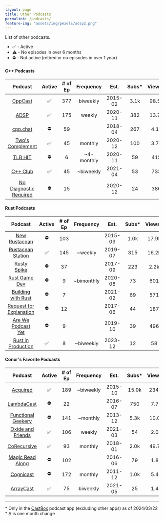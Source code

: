 ```yaml
---
layout: page
title: Other Podcasts
permalink: /podcasts/
feature-img: "assets/img/pexels/adsp2.png"
---
```


List of other podcasts.

* ✅ - Active
* ⚠️ - No episodes in over 6 months
* ⛔ - Not active (retired or no episodes in over 1 year)

#### C++ Podcasts 

|                          Podcast                           | Active | # of Ep | Frequency  |  Est.   | Subs* | Views* | Sub Δ | Views Δ |
| :--------------------------------------------------------: | :----: | :-----: | :--------: | :-----: | :---: | :----: | :---: | :-----: |
|              [CppCast](https://cppcast.com/)               |   ✅    |   377   |  biweekly  | 2015-02 | 3.1k  | 98.5k  |   -   |  +400   |
|            [ADSP](https://adspthepodcast.com/)             |   ✅    |   175   |   weekly   | 2020-11 |  382  | 13.7k  |  +8   |  +400   |
|               [cpp.chat](https://cpp.chat/)                |   ⛔    |   59    |            | 2018-04 |  267  |  4.1k  |   -   |    -    |
|    [Two's Complement](https://www.twoscomplement.org/)     |   ✅    |   45    |  monthly   | 2020-12 |  100  |  3.7k  |   -   |  +100   |
|                [TLB HIT](https://tlbh.it/)                 |   ⛔    |    6    | ~4-monthly | 2020-11 |  59   |  415   |   -   |    -    |
|              [C++ Club](https://cppclub.uk/)               |   ✅    |   45    | ~biweekly  | 2021-04 |  53   |  733   |   -   |   +28   |
| [No Diagnostic Required](https://nodiagnosticrequired.tv/) |   ⛔    |   15    |            | 2020-12 |  24   |  386   |   -   |    -    |

#### Rust Podcasts

|                                    Podcast                                    | Active | # of Ep | Frequency  |  Est.   | Subs* | Views* | Sub Δ | Views Δ |
| :---------------------------------------------------------------------------: | :----: | :-----: | :--------: | :-----: | :---: | :----: | :---: | :-----: |
|                  [New Rustacean](https://newrustacean.com/)                   |   ⛔    |   103   |            | 2015-09 | 1.0k  | 17.9k  |   -   |    -    |
|              [Rustacean Station](https://rustacean-station.org/)              |   ✅    |   145   |  ~weekly   | 2019-07 |  315  | 16.2k  |  +1   |  +200   |
|               [Rusty Spike](https://twitter.com/rustyspikecast)               |   ⛔    |   37    |            | 2017-09 |  223  |  2.2k  |   -   |    -    |
|                   [Rust Game Dev](https://rustgamedev.com/)                   |   ⛔    |    9    | ~bimonthly | 2020-08 |  73   |  601   |   -   |    -    |
|          [Building with Rust](https://anchor.fm/building-with-rust)           |   ⛔    |    7    |            | 2021-02 |  69   |  571   |   -   |    -    |
| [Request for Explanation](https://request-for-explanation.github.io/podcast/) |   ⛔    |   12    |            | 2017-06 |  44   |  187   |   -   |    -    |
|         [Are We Podcast Yet](https://soundcloud.com/arewepodcastyet)          |   ⛔    |    9    |            | 2019-10 |  39   |  496   |   -   |    -    |
|              [Rust in Production](https://corrode.dev/podcast/)               |   ✅    |    8    | ~biweekly  | 2023-12 |  12   |   58   |  +2   |   +16   |

#### Conor's Favorite Podcasts

|                                Podcast                                 | Active | # of Ep | Frequency |  Est.   | Subs* | Views* | Sub Δ | Views Δ |
| :--------------------------------------------------------------------: | :----: | :-----: | :-------: | :-----: | :---: | :----: | :---: | :-----: |
|                    [Acquired](https://acquired.fm/)                    |   ✅    |   189   | ~biweekly | 2015-10 | 15.0k | 234.3  | +500  |  +6000  |
|            [LambdaCast](https://soundcloud.com/lambda-cast)            |   ⛔    |   22    |           | 2016-07 |  750  |  7.7k  |   -   |    -    |
|        [Functional Geekery](https://www.functionalgeekery.com/)        |   ⛔    |   141   | ~monthly  | 2013-12 | 5.3k  | 10.0k  |   -   |    -    |
| [Oxide and Friends](https://oxide.computer/podcasts/oxide-and-friends) |   ✅    |   106   |  weekly   | 2021-03 |  54   |  2.0k  |  +4   |  +100   |
|                [CoRecursive](https://corecursive.com/)                 |   ✅    |   93    |  monthly  | 2018-01 | 2.0k  | 49.7k  | +100  |  +500   |
|           [Magic Read Along](http://www.magicreadalong.com/)           |   ⛔    |   102   |           | 2016-06 |  79   |  1.8k  |   -   |    -    |
|      [Cognicast](https://www.cognitect.com/cognicast/index.html)       |   ⛔    |   172   |  monthly  | 2011-12 | 1.0k  |  5.4k  |   -   |    -    |
|                [ArrayCast](https://www.arraycast.com/)                 |   ✅    |   75    | biweekly  | 2021-05 |  25   |  1.4k  |   -   |    -    |

----

\* Only in the [CastBox](https://castbox.fm/) podcast app (excluding other apps) as of 2024/03/22
<br>\* Δ is one month change
